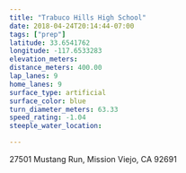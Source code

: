 ```yaml
---
title: "Trabuco Hills High School"
date: 2018-04-24T20:14:44-07:00
tags: ["prep"]
latitude: 33.6541762
longitude: -117.6533283
elevation_meters:
distance_meters: 400.00
lap_lanes: 9
home_lanes: 9
surface_type: artificial
surface_color: blue
turn_diameter_meters: 63.33
speed_rating: -1.04
steeple_water_location: 

---
```

27501 Mustang Run, Mission Viejo, CA 92691
<!--more-->
